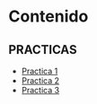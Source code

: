 # Contenido

## PRACTICAS

* [Practica 1](practica1/practica1.md)
* [Practica 2](practica2/practica2.md)
* [Practica 3](practica3/practica3.md)
